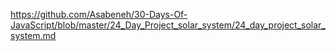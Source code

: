https://github.com/Asabeneh/30-Days-Of-JavaScript/blob/master/24_Day_Project_solar_system/24_day_project_solar_system.md
